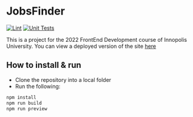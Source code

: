 # JobsFinder

[![Lint](https://github.com/timolai-andrievich/jobs-finder/actions/workflows/lint.yml/badge.svg)](https://github.com/timolai-andrievich/jobs-finder/actions/workflows/lint.yml)
[![Unit Tests](https://github.com/timolai-andrievich/jobs-finder/actions/workflows/tests.yml/badge.svg)](https://github.com/timolai-andrievich/jobs-finder/actions/workflows/tests.yml)

This is a project for the 2022 FrontEnd Development course of Innopolis University. You can view a deployed version of the site [here](https://timolai-andrievich.github.io/jobs-finder/)

## How to install & run

- Clone the repository into a local folder
- Run the following:

```bash
npm install
npm run build
npm run preview
```

